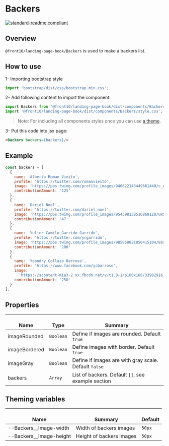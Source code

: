 # Backers

[![standard-readme compliant](https://img.shields.io/badge/standard--readme-OK-green.svg?style=flat-square)](https://github.com/RichardLitt/standard-readme)

## Overview

`@front10/landing-page-book/Backers` is used to make a backers list.

## How to use

1- Importing bootstrap style

```js
import 'bootstrap/dist/css/bootstrap.min.css';
```

2- Add following content to import the component:

```js
import Backers from '@front10/landing-page-book/dist/components/Backers';
import '@front10/landing-page-book/dist/components/Backers/style.css';
```

> Note: For including all components styles once you can use [a theme](https://github.com/front10/landing-page-book/wiki/Theming).

3- Put this code into jsx page:

```html
<Backers backers={backers}/>
```

## Example

```js
const backers = [
  {
    name: 'Alberto Roman Vieito',
    profile: 'https://twitter.com/romanvieito',
    image: 'https://pbs.twimg.com/profile_images/946622143449661440/c_e7BcSM_400x400.jpg',
    contributionAmount: '125'
  },
  {
    name: 'Dariel Noel',
    profile: 'https://twitter.com/dariel_noel',
    image: 'https://pbs.twimg.com/profile_images/954398138516869120/uRSkGwhe_400x400.jpg',
    contributionAmount: '47'
  },
  {
    name: 'Yulier Camilo Garrido Garrido',
    profile: 'https://twitter.com/ycgarrido',
    image: 'https://pbs.twimg.com/profile_images/985858821850415104/88svfp18_400x400.jpg',
    contributionAmount: '200'
  },
  {
    name: 'Yoandry Collazo Barroso',
    profile: 'https://www.facebook.com/ycbarroso',
    image:
      'https://scontent-mia3-2.xx.fbcdn.net/v/t1.0-1/p160x160/33982916_1794458947240880_8061391612997009408_n.jpg?_nc_cat=0&oh=46256828ab9b2f3c3fe3b67cbd9e67c1&oe=5C134566',
    contributionAmount: '250'
  }
];
```

## Properties

| </br>Name     | </br>Type | </br>Summary                                          |
| ------------- | --------- | ----------------------------------------------------- |
| imageRounded  | `Boolean` | Define if images are rounded. Default `true`          |
| imageBordered | `Boolean` | Define images with border. Default `true`             |
| imageGray     | `Boolean` | Define if images are with gray scale. Default `false` |
| backers       | `Array`   | List of backers. Default `[]`, see example section    |

## Theming variables

| </br>Name                 | </br>Summary             | </br>Default |
| ------------------------- | ------------------------ | ------------ |
| --Backers\_\_Image-width  | Width of backers images  | `50px`       |
| --Backers\_\_Image-height | Height of backers images | `50px`       |
